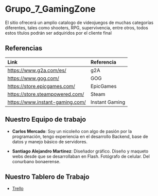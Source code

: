 # Grupo_7_GamingZone

El sitio ofrecerá un amplio catalogo de videojuegos de muchas categorías diferentes, tales como shooters, RPG, supervivencia, entre otros, 
todos estos títulos podrán ser adquiridos por el cliente final

## Referencias

| Link | Referencia |
| :-- | :-- |
| https://www.g2a.com/es/ | g2A |
| https://www.gog.com/ | GOG |
| https://store.epicgames.com/ | EpicGames |
| https://store.steampowered.com/ | Steam |
| https://www.instant-gaming.com/ | Instant Gaming |

## Nuestro Equipo de trabajo

- **Carlos Mercado**: Soy un nicoleño con algo de pasión por la programación, tengo experiencia en el desarrollo Backend, base de datos y manejo básico de servidores.

- **Santiago Alejandro Martinez**: Diseñador gráfico. Diseño y maqueto webs desde que se desarrollaban en Flash. Fotógrafo de celular. Del conurbano bonaerense.

## Nuestro Tablero de Trabajo
- [Trello](https://trello.com/b/y4Kd8IRM/grupo-7)
